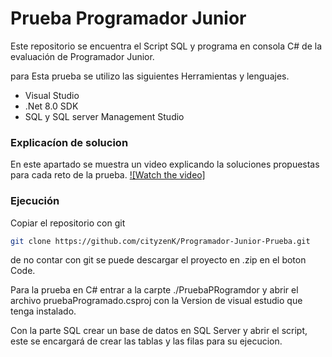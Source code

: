 ﻿# Prueba Programador Junior
 Este repositorio se encuentra el Script SQL y programa en consola C# de la evaluación de Programador Junior.
 
 para Esta prueba se utilizo las siguientes Herramientas y lenguajes.

 - Visual Studio
 - .Net 8.0 SDK
 - SQL y SQL server Management Studio

### Explicacíon de solucion
En este apartado se muestra un video explicando la soluciones propuestas para cada reto de la prueba.
[![Watch the video]](https://youtu.be/JMrQCYlhdxM)

### Ejecución
Copiar el repositorio con git
```sh
git clone https://github.com/cityzenK/Programador-Junior-Prueba.git
```
de no contar con git se puede descargar el proyecto en .zip en el boton Code.

Para la prueba en C# entrar a la carpte ./PruebaPRogramdor y abrir el archivo pruebaProgramado.csproj con la Version de visual estudio que tenga instalado.

Con la parte SQL crear un base de datos en SQL Server y abrir el script, este se encargará de crear las tablas y las filas para su ejecucion.
